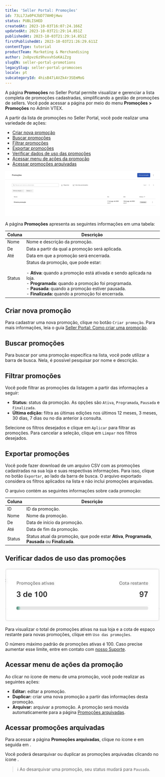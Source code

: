 ```yaml
---
title: 'Seller Portal: Promoções'
id: 73LL7Ja0P4JbD77AH0jHwu
status: PUBLISHED
createdAt: 2023-10-03T16:07:24.166Z
updatedAt: 2023-10-03T21:29:14.851Z
publishedAt: 2023-10-03T21:29:14.851Z
firstPublishedAt: 2023-10-03T21:26:29.611Z
contentType: tutorial
productTeam: Marketing & Merchandising
author: 2o8pvz6z9hvxvhSoKAiZzg
slugEN: seller-portal-promotions
legacySlug: seller-portal-promocoes
locale: pt
subcategoryId: 4hisB47iAVZk4r3SEmMoG
---
```


A página **Promoções** no Seller Portal permite visualizar e gerenciar a lista completa de promoções cadastradas, simplificando a gestão de promoções de sellers. Você pode acessar a página por meio do menu **Promoções > Promoções** no Admin VTEX.

A partir da lista de promoções no Seller Portal, você pode realizar uma variedade de ações:

* [Criar nova promoção](#criar-nova-promocao)
* [Buscar promoções](#buscar-promocoes)
* [Filtrar promoções](#filtrar-promocoes)
* [Exportar promoções](#exportar-promocoes)
* [Verificar dados de uso das promoções](#verificar-dados-de-uso-das-promocoes)
* [Acessar menu de ações da promoção](#acessar-menu-de-acoes-da-promocao)
* [Acessar promoções arquivadas](#acessar-promocoes-arquivadas)

![seller-portal-promo-pt](https://raw.githubusercontent.com/vtexdocs/help-center-content/refs/heads/main/docs/pt/tutorials/sellers/seller-portal/seller-portal-promocoes_1.png)

A página **Promoções** apresenta as seguintes informações em uma tabela: 

| Coluna | Descrição                                         |
| ------ | -------------------------------------------------------------------------------------------------------------------------------------------------------------------------------------------------------------------------------------------------------------------------- |
| Nome   | Nome e descrição da promoção.        |
| De     | Data a partir da qual a promoção será aplicada.  |
| Até    | Data em que a promoção será encerrada. |
| Status | Status da promoção, que pode estar:<br><br>-   **Ativa:** quando a promoção está ativada e sendo aplicada na loja.<br>-    **Programada:** quando a promoção foi programada.<br>-   **Pausada:** quando a promoção estiver pausada.<br>-   **Finalizada:** quando a promoção foi encerrada. |

## Criar nova promoção

Para cadastrar uma nova promoção, clique no botão `Criar promoção`. Para mais informações, leia o guia [Seller Portal: Como criar uma promoção](https://help.vtex.com/pt/tutorial/seller-portal-criar-uma-promocao--kzNPEaiJE8EWkDzO9dbBI).

## Buscar promoções

Para buscar por uma promoção específica na lista, você pode utilizar a barra de busca. Nela, é possível pesquisar por nome e descrição.

## Filtrar promoções

Você pode filtrar as promoções da listagem a partir das informações a seguir:

* **Status:** status da promoção. As opções são `Ativa`, `Programada`, `Pausada` e `Finalizada`.
* **Última edição:** filtra as últimas edições nos últimos 12 meses, 3 meses, 30 dias, 7 dias ou no dia anterior à consulta.

Selecione os filtros desejados e clique em `Aplicar` para filtrar as promoções. Para cancelar a seleção, clique em `Limpar` nos filtros desejados.

## Exportar promoções

Você pode fazer download de um arquivo CSV com as promoções cadastradas na sua loja e suas respectivas informações. Para isso, clique no botão `Exportar`, ao lado da barra de busca. O arquivo exportado considera os filtros aplicados na lista e não inclui promoções arquivadas.

O arquivo contém as seguintes informações sobre cada promoção:

| Coluna | Descrição                                                                          |
| ------ | ---------------------------------------------------------------------------------- |
| ID     | ID da promoção.                                                                    |
| Nome   | Nome da promoção.                                                                  |
| De     | Data de início da promoção.                                                        |
| Até    | Data de fim da promoção.                                                           |
| Status | Status atual da promoção, que pode estar **Ativa**, **Programada**, **Pausada** ou **Finalizada**. |

## Verificar dados de uso das promoções

![seller-portal-promo-ativas-pt](https://raw.githubusercontent.com/vtexdocs/help-center-content/refs/heads/main/docs/pt/tutorials/sellers/seller-portal/seller-portal-promocoes_2.png)

Para visualizar o total de promoções ativas na sua loja e a cota de espaço restante para novas promoções, clique em `Uso das promoções`.

O número máximo padrão de promoções ativas é 100. Caso precise aumentar esse limite, entre em contato com [nosso Suporte](https://support.vtex.com/hc/pt-br/requests).

## Acessar menu de ações da promoção

Ao clicar no ícone de menu <i class="fas fa-ellipsis-v"></i> de uma promoção, você pode realizar as seguintes ações:

*  <i class="fas fa-pencil-alt"></i> **Editar:** editar a promoção.
*  <i class="far fa-clone"></i> **Duplicar:** criar uma nova promoção a partir das informações desta promoção.
* <i class="fas fa-archive"></i> **Arquivar:** arquivar a promoção. A promoção será movida automaticamente para a página [Promoções arquivadas](#acessar-promocoes-arquivadas).

## Acessar promoções arquivadas

Para acessar a página **Promoções arquivadas**, clique no ícone <i class="fas fa-ellipsis-v"></i> e em seguida em <i class="fas fa-box"></i>.

Você poderá desarquivar ou duplicar as promoções arquivadas clicando no ícone <i class="fas fa-ellipsis-v"></i>. 

> ℹ️ Ao desarquivar uma promoção, seu status mudará para `Pausada`.
